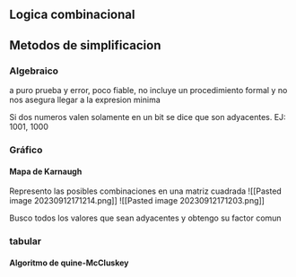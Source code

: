 ## Logica combinacional



## Metodos de simplificacion
### Algebraico 
a puro prueba y error, poco fiable, no incluye un procedimiento formal y no nos asegura llegar a la expresion minima

Si dos numeros valen solamente en un bit se dice que son adyacentes. EJ: 1001, 1000
### Gráfico
#### Mapa de Karnaugh
Represento las posibles combinaciones en una matriz cuadrada
![[Pasted image 20230912171214.png]]
![[Pasted image 20230912171203.png]]

Busco todos los valores que sean adyacentes y obtengo su factor comun
### tabular
#### Algoritmo de quine-McCluskey

